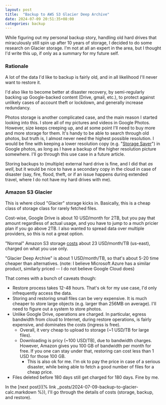 ```yaml
---
layout: post
title:  "Backup to AWS S3 Glacier Deep Archive"
date: 2024-07-09 20:51:35+08:00
categories: backup
---
```

While figuring out my personal backup story, handling old hard drives
that miraculously still spin up after 10 years of storage, I decided
to do some research on Glacier storage. I'm not at all an expert
in the area, but I thought I'd write this up, if only as a summary
for my future self.

### Rationale

A lot of the data I'd like to backup is fairly old, and in all
likelihood I'll never want to restore it.

I'd also like to become better at disaster recovery, by semi-regularly
backing up Google-backed content (Drive, gmail, etc.), to protect
against unlikely cases of account theft or lockdown, and generally
increase redundancy.

Photos storage is another complicated case, and the main reason I
started looking into this. I store all of my pictures and videos
in Google Photos. However, size keeps creeping up, and at some
point I'll need to buy more and more storage for them. It's handy
to be able to search through old photos, but truth is, I almost
never need the highest possible resolution. I would be fine with keeping
a lower resolution copy (e.g. "[Storage Saver](https://support.google.com/photos/answer/6220791?hl=en&co=GENIE.Platform%3DAndroid#zippy=%2Cexpress)")
in Google photos, as long as I have a backup of the higher resolution picture somewhere. I'll go through this use case in a future article.

Storing backups to (multiple) external hard drive is fine, and I did
that _as well_, but it would be nice to have a secondary copy in the
cloud in case of disaster (say, fire, flood, theft, or if an issue
happens during extended travel, where I do not have my hard drives
with me).

### Amazon S3 Glacier

This is where cloud "Glacier" storage kicks in. Basically, this is
a cheap class of storage class for rarely fetched files.

Cost-wise, Google Drive is about 10 USD/month for 2TB, but you pay
that amount regardless of actual usage, and you have to jump to a
much pricier plan if you go above 2TB. I also wanted to spread data
over multiple providers, so this is not a great option.

"Normal" Amazon S3 storage [costs](https://aws.amazon.com/s3/pricing/)
about 23 USD/month/TB (us-east), charged on what you use only.

"Glacier Deep Archive" is about 1 USD/month/TB, so that's about 5-20
time cheaper than alternatives. (note: I believe Microsoft Azure has a
similar product, similarly priced -- I do not believe Google Cloud does)

That comes with a bunch of caveats though:

- Restore process takes 12-48 hours. That's ok for my use case, I'd
  only infrequently access the data.
- Storing and restoring small files can be very expensive. It is much
  cheaper to store large objects (e.g. larger than 256MB on average).
  I'll need to figure out a system to store photos.
- Unlike Google Drive, operations are charged. In particular, egress
  bandwidth from cloud to Internet, during restore operations, is fairly
  expensive, and dominates the costs (ingress is free).
  - Overall, it very cheap to upload to storage (~1 USD/TB for large
    files).
  - Downloading is pricy (~100 USD/TB), due to bandwidth charges.
    However, Amazon gives you 100 GB of bandwidth per month for free.
    If you one can stay under that, restoring can cost less than 1 USD
    for those 100 GB.
    - This is also ok for me. I'm ok to pay the price in case of a
      serious disaster, while being able to fetch a good number of files
      for a cheap price.
- Files deleted before 180 days still get charged for 180 days. Fine by
  me.

In the [next post]({% link _posts/2024-07-09-backup-to-glacier-calc.markdown %}),
I'll go through the details of costs (storage, backup, and restore).
